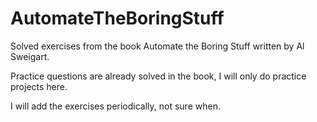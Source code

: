 # AutomateTheBoringStuff
Solved exercises from the book Automate the Boring Stuff written by Al Sweigart.

Practice questions are already solved in the book, I will only do practice projects here.

I will add the exercises periodically, not sure when.
